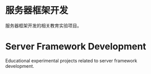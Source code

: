 # 服务器框架开发
服务器框架开发的相关教育实验项目。
# Server Framework Development
Educational experimental projects related to server framework development.
